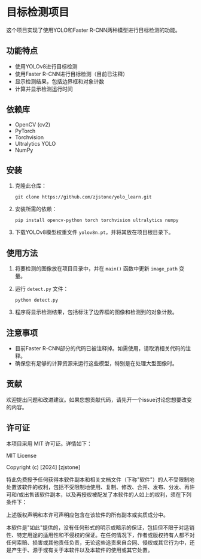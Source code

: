 # 目标检测项目

这个项目实现了使用YOLO和Faster R-CNN两种模型进行目标检测的功能。

## 功能特点

- 使用YOLOv8进行目标检测
- 使用Faster R-CNN进行目标检测（目前已注释）
- 显示检测结果，包括边界框和对象计数
- 计算并显示检测运行时间

## 依赖库

- OpenCV (cv2)
- PyTorch
- Torchvision
- Ultralytics YOLO
- NumPy

## 安装

1. 克隆此仓库：
   ```
   git clone https://github.com/zjstone/yolo_learn.git
   ```

2. 安装所需的依赖：
   ```
   pip install opencv-python torch torchvision ultralytics numpy
   ```

3. 下载YOLOv8模型权重文件 `yolov8n.pt`，并将其放在项目根目录下。

## 使用方法

1. 将要检测的图像放在项目目录中，并在 `main()` 函数中更新 `image_path` 变量。

2. 运行 `detect.py` 文件：
   ```
   python detect.py
   ```

3. 程序将显示检测结果，包括标注了边界框的图像和检测到的对象计数。

## 注意事项

- 目前Faster R-CNN部分的代码已被注释掉。如需使用，请取消相关代码的注释。
- 确保您有足够的计算资源来运行这些模型，特别是在处理大型图像时。

## 贡献

欢迎提出问题和改进建议。如果您想贡献代码，请先开一个issue讨论您想要改变的内容。

## 许可证

本项目采用 MIT 许可证。详情如下：

MIT License

Copyright (c) [2024] [zjstone]

特此免费授予任何获得本软件副本和相关文档文件（下称"软件"）的人不受限制地处置该软件的权利，包括不受限制地使用、复制、修改、合并、发布、分发、再许可和/或出售该软件副本，以及再授权被配发了本软件的人如上的权利，须在下列条件下：

上述版权声明和本许可声明应包含在该软件的所有副本或实质成分中。

本软件是"如此"提供的，没有任何形式的明示或暗示的保证，包括但不限于对适销性、特定用途的适用性和不侵权的保证。在任何情况下，作者或版权持有人都不对任何索赔、损害或其他责任负责，无论这些追责来自合同、侵权或其它行为中，还是产生于、源于或有关于本软件以及本软件的使用或其它处置。
